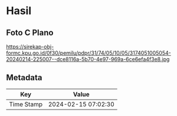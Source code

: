 # Hasil

## Foto C Plano

https://sirekap-obj-formc.kpu.go.id/0f30/pemilu/pdpr/31/74/05/10/05/3174051005054-20240214-225007--dce8116a-5b70-4e97-969a-6ce6efa4f3e8.jpg


## Metadata

| Key        | Value               |
| ---------- | ------------------- |
| Time Stamp | 2024-02-15 07:02:30 |




